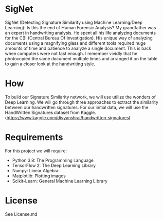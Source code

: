 # SigNet
SigNet (Detecting Signature Similarity using Machine Learning/Deep Learning): Is this the end of Human Forensic Analysis?
My grandfather was an expert in handwriting analysis. He spent all his life analyzing documents for the CBI (Central Bureau Of Investigation). His unique way of analyzing documents using a magnifying glass and different tools required huge amounts of time and patience to analyze a single document. This is back when computers were not fast enough. I remember vividly that he photocopied the same document multiple times and arranged it on the table to gain a closer look at the handwriting style.

# How
To build our Signature Similarity network, we will use utilize the wonders of Deep Learning. We will go through three approaches to extract the similarity between our handwritten signatures. For our initial data, we will use the HandWritten Signatures dataset from Kaggle. (https://www.kaggle.com/divyanshrai/handwritten-signatures)


# Requirements
For this project we will require:
- Python 3.8: The Programming Language
- TensorFlow 2: The Deep Learning Library
- Numpy: Linear Algebra
- Matplotlib: Plotting images 
- Scikit-Learn: General Machine Learning Library

# License
See License.md
